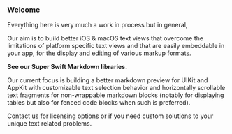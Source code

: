 ### Welcome

Everything here is very much a work in process but in general,

Our aim is to build better iOS & macOS text views that overcome the limitations of platform specific text views and that are easily embeddable in your app, for the display and editing of various markup formats.

**See our Super Swift Markdown libraries.**

Our current focus is building a better markdown preview for UIKit and AppKit with customizable text selection behavior and horizontally scrollable text fragments for non-wrappable markdown blocks (notably for displaying tables but also for fenced code blocks when such is preferred).

Contact us for licensing options or if you need custom solutions to your unique text related problems.
